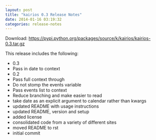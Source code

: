```yaml
---
layout: post
title: "kairios 0.3 Release Notes"
date: 2014-01-16 03:19:32
categories: release-notes
---
```


Download: <https://pypi.python.org/packages/source/k/kairios/kairios-0.3.tar.gz>

This release includes the following:

* 0.3
* Pass in date to context
* 0.2
* Pass full context through
* Do not stomp the events variable
* Pass events list to context
* Reduce branching and make easier to read
* take date as an explicit argument to calendar rather than kwargs
* updated README with usage instructions
* updated README, version and setup
* added license
* consolidated code from a variety of different sites
* moved README to rst
* initial commit
